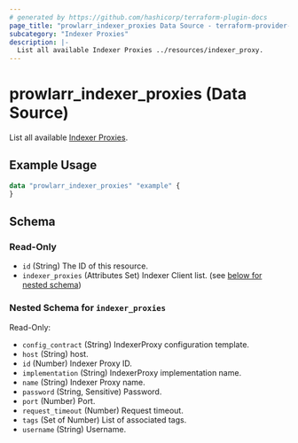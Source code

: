```yaml
---
# generated by https://github.com/hashicorp/terraform-plugin-docs
page_title: "prowlarr_indexer_proxies Data Source - terraform-provider-prowlarr"
subcategory: "Indexer Proxies"
description: |-
  List all available Indexer Proxies ../resources/indexer_proxy.
---
```


# prowlarr_indexer_proxies (Data Source)

<!-- subcategory:Indexer Proxies -->
List all available [Indexer Proxies](../resources/indexer_proxy).

## Example Usage

```terraform
data "prowlarr_indexer_proxies" "example" {
}
```

<!-- schema generated by tfplugindocs -->
## Schema

### Read-Only

- `id` (String) The ID of this resource.
- `indexer_proxies` (Attributes Set) Indexer Client list. (see [below for nested schema](#nestedatt--indexer_proxies))

<a id="nestedatt--indexer_proxies"></a>
### Nested Schema for `indexer_proxies`

Read-Only:

- `config_contract` (String) IndexerProxy configuration template.
- `host` (String) host.
- `id` (Number) Indexer Proxy ID.
- `implementation` (String) IndexerProxy implementation name.
- `name` (String) Indexer Proxy name.
- `password` (String, Sensitive) Password.
- `port` (Number) Port.
- `request_timeout` (Number) Request timeout.
- `tags` (Set of Number) List of associated tags.
- `username` (String) Username.
